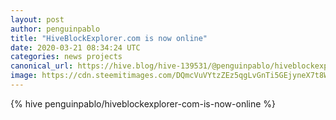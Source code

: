 ```yaml
---
layout: post
author: penguinpablo
title: "HiveBlockExplorer.com is now online"
date: 2020-03-21 08:34:24 UTC
categories: news projects
canonical_url: https://hive.blog/hive-139531/@penguinpablo/hiveblockexplorer-com-is-now-online
image: https://cdn.steemitimages.com/DQmcVuVYtzZEz5qgLvGnTi5GEjyneX7t8WdwP4CFj33KAJu/image.png
---
```

{% hive penguinpablo/hiveblockexplorer-com-is-now-online %}
